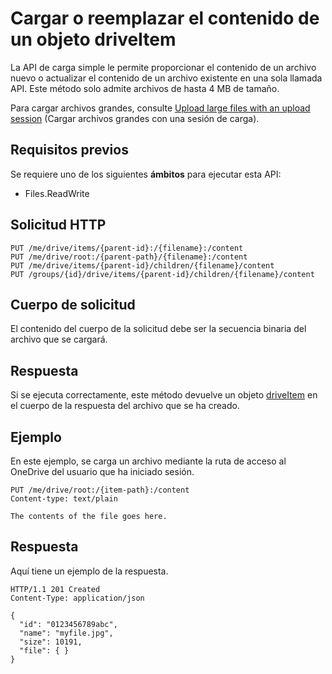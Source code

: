 # <a name="upload-or-replace-the-contents-of-a-driveitem"></a>Cargar o reemplazar el contenido de un objeto driveItem

La API de carga simple le permite proporcionar el contenido de un archivo nuevo o actualizar el contenido de un archivo existente en una sola llamada API. Este método solo admite archivos de hasta 4 MB de tamaño.

Para cargar archivos grandes, consulte [Upload large files with an upload session](item_createuploadsession.md) (Cargar archivos grandes con una sesión de carga).

## <a name="prerequisites"></a>Requisitos previos
Se requiere uno de los siguientes **ámbitos** para ejecutar esta API:

  * Files.ReadWrite

## <a name="http-request"></a>Solicitud HTTP
<!-- { "blockType": "ignored" } -->
```http
PUT /me/drive/items/{parent-id}:/{filename}:/content
PUT /me/drive/root:/{parent-path}/{filename}:/content
PUT /me/drive/items/{parent-id}/children/{filename}/content
PUT /groups/{id}/drive/items/{parent-id}/children/{filename}/content
```

## <a name="request-body"></a>Cuerpo de solicitud
El contenido del cuerpo de la solicitud debe ser la secuencia binaria del archivo que se cargará.

## <a name="response"></a>Respuesta
Si se ejecuta correctamente, este método devuelve un objeto [driveItem](../resources/driveitem.md) en el cuerpo de la respuesta del archivo que se ha creado.

## <a name="example"></a>Ejemplo
En este ejemplo, se carga un archivo mediante la ruta de acceso al OneDrive del usuario que ha iniciado sesión.

<!-- {
  "blockType": "request",
  "name": "upload_item"
}-->
```http
PUT /me/drive/root:/{item-path}:/content
Content-type: text/plain

The contents of the file goes here.
```

## <a name="response"></a>Respuesta
Aquí tiene un ejemplo de la respuesta.
<!-- {
  "blockType": "response",
  "truncated": true,
  "@odata.type": "microsoft.graph.driveItem"
} -->
```http
HTTP/1.1 201 Created
Content-Type: application/json

{
  "id": "0123456789abc",
  "name": "myfile.jpg",
  "size": 10191,
  "file": { }
}
```

<!-- uuid: 8fcb5dbc-d5aa-4681-8e31-b001d5168d79
2015-10-25 14:57:30 UTC -->
<!-- {
  "type": "#page.annotation",
  "description": "Upload item",
  "keywords": "",
  "section": "documentation",
  "tocPath": ""
}-->

